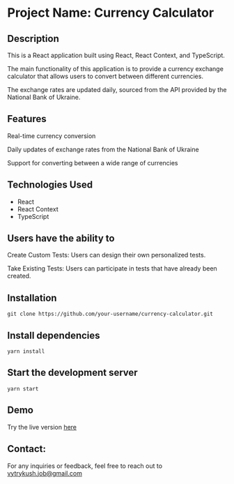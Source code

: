 # Project Name: Currency Calculator
## Description

This is a React application built using React, React Context, and TypeScript.

The main functionality of this application is to provide a currency exchange calculator that allows users to convert between different currencies. 

The exchange rates are updated daily, sourced from the API provided by the National Bank of Ukraine.

## Features

Real-time currency conversion

Daily updates of exchange rates from the National Bank of Ukraine

Support for converting between a wide range of currencies

## Technologies Used
- React
- React Context
- TypeScript


## Users have the ability to

Create Custom Tests: Users can design their own personalized tests.

Take Existing Tests: Users can participate in tests that have already been created.

## Installation
```
git clone https://github.com/your-username/currency-calculator.git
```

## Install dependencies
```
yarn install
```

## Start the development server
```
yarn start
```

## Demo
Try the live version [here](https://quiz-tawny-zeta.vercel.app)

## Contact:

For any inquiries or feedback, feel free to reach out to vytrykush.job@gmail.com




